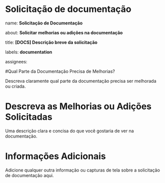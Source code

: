 
<h1>
  Solicitação de documentação
</h1>

name: **Solicitação de Documentação**

about: **Solicitar melhorias ou adições na documentação**

title: **[DOCS] Descrição breve da solicitação**

labels: **documentation**

assignees:

#Qual Parte da Documentação Precisa de Melhorias?

Descreva claramente qual parte da documentação precisa ser melhorada ou criada.

# Descreva as Melhorias ou Adições Solicitadas

Uma descrição clara e concisa do que você gostaria de ver na documentação.

# Informações Adicionais

Adicione qualquer outra informação ou capturas de tela sobre a solicitação de documentação aqui.
